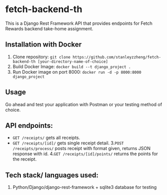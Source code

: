 # fetch-backend-th
This is a Django Rest Framework API that provides endpoints for Fetch Rewards backend take-home assignment.
## Installation with Docker
1. Clone repository: `git clone https://github.com/stanleyzzheng/fetch-backend-th [your-directory-name-of-choice]`
2. Build Docker Image: `docker build --t django_project .`
3. Run Docker image on port 8000: `docker run -d -p 8000:8000 django_project`

## Usage
Go ahead and test your application with Postman or your testing method of choice.

## API endpoints:
- `GET /receipts/` gets all receipts. 
- `GET /receipts/[id]/` gets single receipt detail.
3.`POST /receipts/process/` posts receipt with format given, returns JSON response with id.
4.`GET /receipts/[id]/points/` returns the points for the receipt.



## Tech stack/ languages used:
1. Python/Django/django-rest-framework + sqlite3 database for testing

